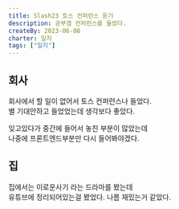 ```yaml
---
title: Slash23 토스 컨퍼런스 듣기
description: 공부겸 컨퍼런스를 들었다.
createBy: 2023-06-08
charter: 일지
tags: ["일지"]
---
```


## 회사

회사에서 할 일이 없어서 토스 컨퍼런스나 들었다.  
별 기대안하고 들었었는데 생각보다 좋았다.

잊고있다가 중간에 들어서 놓친 부분이 많았는데  
나중에 프론트엔드부분만 다시 들어봐야겠다.

## 집

집에서는 이로운사기 라는 드라마를 봤는데  
유튜브에 정리되어있는걸 봤었다. 나름 재밌는거 같았다.
